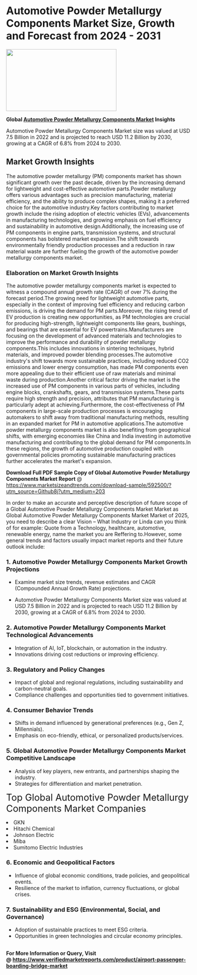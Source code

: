<H1>Automotive Powder Metallurgy Components Market Size, Growth and Forecast from 2024 - 2031</H1><img class="aligncenter size-medium wp-image-584254" src="https://thirdeyenews.in/wp-content/uploads/2024/09/Global-Market-Research-300x168.jpeg" alt="" width="300" height="168" /><p><strong>Global&nbsp;<a href="https://www.marketsizeandtrends.com/download-sample/592500/?utm_source=Github8j?utm_medium=203">Automotive Powder Metallurgy Components Market</a> Insights</strong></p><p>Automotive Powder Metallurgy Components Market size was valued at USD 7.5 Billion in 2022 and is projected to reach USD 11.2 Billion by 2030, growing at a CAGR of 6.8% from 2024 to 2030.</p><p><h2>Market Growth Insights</h2> The automotive powder metallurgy (PM) components market has shown significant growth over the past decade, driven by the increasing demand for lightweight and cost-effective automotive parts.Powder metallurgy offers various advantages such as precision manufacturing, material efficiency, and the ability to produce complex shapes, making it a preferred choice for the automotive industry.Key factors contributing to market growth include the rising adoption of electric vehicles (EVs), advancements in manufacturing technologies, and growing emphasis on fuel efficiency and sustainability in automotive design.Additionally, the increasing use of PM components in engine parts, transmission systems, and structural components has bolstered market expansion.The shift towards environmentally friendly production processes and a reduction in raw material waste are further fueling the growth of the automotive powder metallurgy components market. <h3>Elaboration on Market Growth Insights</h3> The automotive powder metallurgy components market is expected to witness a compound annual growth rate (CAGR) of over 7% during the forecast period.The growing need for lightweight automotive parts, especially in the context of improving fuel efficiency and reducing carbon emissions, is driving the demand for PM parts.Moreover, the rising trend of EV production is creating new opportunities, as PM technologies are crucial for producing high-strength, lightweight components like gears, bushings, and bearings that are essential for EV powertrains.Manufacturers are focusing on the development of advanced materials and technologies to improve the performance and durability of powder metallurgy components.This includes innovations in sintering techniques, hybrid materials, and improved powder blending processes.The automotive industry's shift towards more sustainable practices, including reduced CO2 emissions and lower energy consumption, has made PM components even more appealing due to their efficient use of raw materials and minimal waste during production.Another critical factor driving the market is the increased use of PM components in various parts of vehicles, including engine blocks, crankshafts, gears, and transmission systems.These parts require high strength and precision, attributes that PM manufacturing is particularly adept at achieving.Furthermore, the cost-effectiveness of PM components in large-scale production processes is encouraging automakers to shift away from traditional manufacturing methods, resulting in an expanded market for PM in automotive applications.The automotive powder metallurgy components market is also benefiting from geographical shifts, with emerging economies like China and India investing in automotive manufacturing and contributing to the global demand for PM components.In these regions, the growth of automotive production coupled with governmental policies promoting sustainable manufacturing practices further accelerates the market's expansion.</p><p><span class=""><strong>Download Full PDF Sample Copy of Global Automotive Powder Metallurgy Components Market Report</strong> @ <a href="https://www.marketsizeandtrends.com/download-sample/592500/?utm_source=Github8j?utm_medium=203" target="_blank">https://www.marketsizeandtrends.com/download-sample/592500/?utm_source=Github8j?utm_medium=203</a></span></p><p>In order to make an accurate and perceptive description of future scope of a Global&nbsp;Automotive Powder Metallurgy Components Market Market as Global&nbsp;Automotive Powder Metallurgy Components Market Market of 2025, you need to describe a clear Vision &ndash; What Industry or Linda can you think of for example: Quote from a Technology, healthcare, automotive, renewable energy, name the market you are Reffering to.However, some general trends and factors usually impact market reports and their future outlook include:</p><h3>1.&nbsp;<strong>Automotive Powder Metallurgy Components Market Growth Projections</strong></h3><ul><li>Examine market size trends, revenue estimates and CAGR (Compounded Annual Growth Rate) projections.</li><li><p>Automotive Powder Metallurgy Components Market size was valued at USD 7.5 Billion in 2022 and is projected to reach USD 11.2 Billion by 2030, growing at a CAGR of 6.8% from 2024 to 2030.</p></li></ul><h3>2.&nbsp;<strong>Automotive Powder Metallurgy Components Market Technological Advancements</strong></h3><ul><li>Integration of AI, IoT, blockchain, or automation in the industry.</li><li>Innovations driving cost reductions or improving efficiency.</li></ul><h3>3.&nbsp;<strong>Regulatory and Policy Changes</strong></h3><ul><li>Impact of global and regional regulations, including sustainability and carbon-neutral goals.</li><li>Compliance challenges and opportunities tied to government initiatives.</li></ul><h3>4.&nbsp;<strong>Consumer Behavior Trends</strong></h3><ul><li>Shifts in demand influenced by generational preferences (e.g., Gen Z, Millennials).</li><li>Emphasis on eco-friendly, ethical, or personalized products/services.</li></ul><h3>5.&nbsp;<strong>Global Automotive Powder Metallurgy Components Market Competitive Landscape</strong></h3><ul><li>Analysis of key players, new entrants, and partnerships shaping the industry.</li><li>Strategies for differentiation and market penetration.</li></ul><p data-pm-slice="1 1 []"><span style="color: inherit; font-family: inherit; font-size: 25px;">Top Global Automotive Powder Metallurgy Components Market Companies</span></p><div class="" data-test-id=""><p><li>GKN</li><li> Hitachi Chemical</li><li> Johnson Electric</li><li> Miba</li><li> Sumitomo Electric Industries</li></p></div><h3>6.&nbsp;<strong>Economic and Geopolitical Factors</strong></h3><ul><li>Influence of global economic conditions, trade policies, and geopolitical events.</li><li>Resilience of the market to inflation, currency fluctuations, or global crises.</li></ul><h3>7.&nbsp;<strong>Sustainability and ESG (Environmental, Social, and Governance)</strong></h3><ul><li>Adoption of sustainable practices to meet ESG criteria.</li><li>Opportunities in green technologies and circular economy principles.</li></ul><h2><strong style="font-size: 14px;">For More Information or Query, Visit @&nbsp;</strong><a style="background-color: #ffffff; font-size: 14px;" href="https://www.marketsizeandtrends.com/report/automotive-powder-metallurgy-components-market/" target="_blank">https://www.verifiedmarketreports.com/product/airport-passenger-boarding-bridge-market</a></h2>